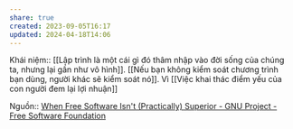 ```yaml
---
share: true
created: 2023-09-05T16:17
updated: 2024-04-18T14:06
---
```

Khái niệm:: 
[[Lập trình là một cái gì đó thâm nhập vào đời sống của chúng ta, nhưng lại gần như vô hình]]. [[Nếu bạn không kiểm soát chương trình bạn dùng, người khác sẽ kiểm soát nó]]. Vì [[Việc khai thác điểm yếu của con người đem lại lợi nhuận]]

Nguồn:: [When Free Software Isn't (Practically) Superior - GNU Project - Free Software Foundation](https://www.gnu.org/philosophy/when-free-software-isnt-practically-superior.html)